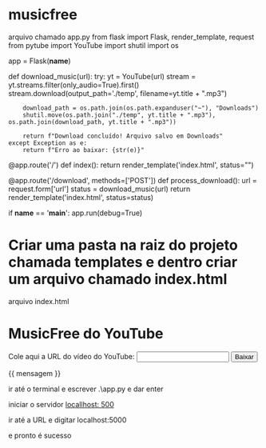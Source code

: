 # musicfree
arquivo chamado 
app.py
from flask import Flask, render_template, request
from pytube import YouTube
import shutil
import os

app = Flask(__name__)

def download_music(url):
    try:
        yt = YouTube(url)
        stream = yt.streams.filter(only_audio=True).first()
        stream.download(output_path='./temp', filename=yt.title + ".mp3")

        download_path = os.path.join(os.path.expanduser("~"), "Downloads")
        shutil.move(os.path.join("./temp", yt.title + ".mp3"), os.path.join(download_path, yt.title + ".mp3"))

        return f"Download concluído! Arquivo salvo em Downloads"
    except Exception as e:
        return f"Erro ao baixar: {str(e)}"

@app.route('/')
def index():
    return render_template('index.html', status="")

@app.route('/download', methods=['POST'])
def process_download():
    url = request.form['url']
    status = download_music(url)
    return render_template('index.html', status=status)

if __name__ == '__main__':
    app.run(debug=True)


# Criar uma pasta na raiz do projeto chamada templates e dentro criar um arquivo chamado index.html

arquivo index.html
<!DOCTYPE html>
<html lang="en">
<head>
    <meta charset="UTF-8">
    <meta name="viewport" content="width=device-width, initial-scale=1.0">
    <title>MusicFree do YouTube</title>
</head>
<body>
    <h1>MusicFree do YouTube</h1>
    <form action="/download" method="post">
        <label for="url">Cole aqui a URL do vídeo do YouTube:</label>
        <input type="text" id="url" name="url">
        <button type="submit">Baixar</button>
    </form>
    <p>{{ mensagem }}</p>
</body>
</html>

ir até o terminal e escrever .\app.py e dar enter

iniciar o servidor [locallhost: 500 ](http://localhost:5000/)

ir até a URL e digitar localhost:5000

e pronto é sucesso
